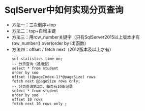 # SqlServer中如何实现分页查询
- 方法一：三次倒序+top
- 方法二：top+自增主键
- 方法三：用row_number关键字（只有SqlServer2015以上版本才有row_number() over(order by id)函数）
- 方法四：offset / fetch next（2012版本及以上才有）
    ```
    set statistics time on;
    -- 分页查询（通用型）
    select * from student
    order by sno 
    offset ((@pageIndex-1)*@pageSize) rows
    fetch next @pageSize rows only;
    -- 分页查询第2页，每页有10条记录
    select * from student
    order by sno  
    offset 10 rows
    fetch next 10 rows only ;
    ```
